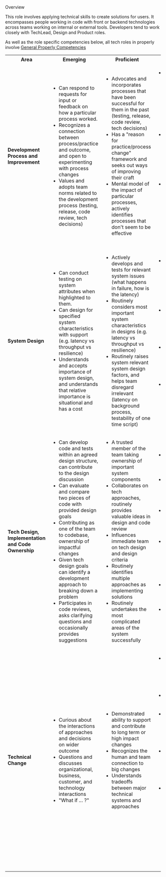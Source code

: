 
Overview

This role involves applying technical skills to create solutions for users. It encompasses
people working in code with front or backend technologies across teams working on internal 
or external tools. Developers tend to work closely with TechLead, Design and Product roles. 


As well as the role specific competencies below, all tech roles in properly involve
[General Properly Competencies](./_TechWideGeneral.md)


<table>
    <tr>
        <th>
            Area
        </th>
        <th>
            Emerging
        </th>
        <th>
            Proficient
        </th>
        <th>
            Authority
        </th>
    </tr>
    <tr>
        <td>
            <strong>Development Process and Improvement</strong>
        </td>
        <td><ul>
            <!--- Emerging  -->
            <li>Can respond to requests for input or feedback on how a particular process worked.</li>
            <li>Recognizes a connection between process/practice and outcome, and open to experimenting with process changes</li>
            <li>Values and adopts team norms related to the development process (testing, release, code review, tech decisions)</li>
        </ul></td>
        <td><ul>
            <!--- Proficient  -->
            <li>Advocates and incorporates processes that have been successful for them in the past (testing, release, code review, tech decisions)</li>
            <li>Has a "reason for practice/process change" framework and seeks out ways of improving their craft</li>
            <li>Mental model of the impact of particular processes, actively identifies processes that don't seem to be effective</li>
        </ul></td>
        <td><ul>
            <!--- Authority -->
            <li>Demonstrated alignment and achievement of business goals through reasoned improvement of process and practices as a strategic advantage.</li>
            <li>Identifies and triggers improvements to processes or practices to make a team better; Exemplary personal practices</li>
            <li>Sought out by team, and across company and beyond for how to make teams more effective (can articulate changes and processes that make sense - maturity model)</li>
        </ul></td>
    </tr>
    <tr>
        <td>
            <strong>System Design</strong>
        </td>
        <td><ul>
            <!--- Emerging  -->
            <li>Can conduct testing on system attributes when highlighted to them.</li>
            <li>Can design for specified system characteristics with support (e.g. latency vs throughput vs resilience)</li>
            <li>Understands and accepts importance of system design, and understands that relative importance is situational and has a cost</li>
        </ul></td>
        <td><ul>
            <!--- Proficient  -->
            <li>Actively develops and tests for relevant system issues (what happens in failure, how is the latency)</li>
            <li>Routinely considers most important system characteristics in designs (e.g. latency vs throughput vs resilience)</li>
            <li>Routinely raises system relevant system design factors, and helps team disregard irrelevant (latency on background process, testability of one time script)</li>
        </ul></td>
        <td><ul>
            <!--- Authority -->
            <li>Able to ask key questions of product and wider organization to get at key systems properties and how they will change over time</li>
            <li>Can effectively introduce scaled system design changes (typically long term change) effectively</li>
            <li>Demonstrated ability to build simple and clear systems that seem like they would have to be complex</li>
            <li>Influences system design company wide, and beyond. Transmits/nurtures mental model and system techniques to team mates</li>
        </ul></td>
    </tr>
    <tr>
        <td>
            <strong>Tech Design, Implementation and Code Ownership</strong>
        </td>
        <td><ul>
            <!--- Emerging  -->
            <li>Can develop code and tests within an agreed design structure, can contribute to the design discussion</li>
            <li>Can evaluate and compare two pieces of code with provided design goals</li>
            <li>Contributing as one of the team to codebase, ownership of impactful changes</li>
            <li>Given tech design goals can identify a development approach to breaking down a problem</li>
            <li>Participates in code reviews, asks clarifying questions and occasionally provides suggestions</li>
        </ul></td>
        <td><ul>
            <!--- Proficient  -->
            <li>A trusted member of the team taking ownership of important system components</li>
            <li>Collaborates on tech approaches, routinely provides valuable ideas in design and code review</li>
            <li>Influences immediate team on tech design and design criteria</li>
            <li>Routinely identifies multiple approaches as implementing solutions</li>
            <li>Routinely undertakes the most complicated areas of the system successfully</li>
        </ul></td>
        <td><ul>
            <!--- Authority -->
            <li>Broad responsibility for team code base, coordinating others contributions</li>
            <li>Can strengthen the design of a system and introduce new technologies effectively</li>
            <li>Demonstrated ability to solve technical solutions that have been a barrier to the team</li>
            <li>Foresees pitfalls in technical approaches early, and takes steps to understand and avoid when appropriate</li>
            <li>Influences design criteria throughout the company and beyond</li>
            <li>Recognized by peers as someone to ask for input and help</li>
        </ul></td>
    </tr>
    <tr>
        <td>
            <strong>Technical Change</strong>
        </td>
        <td><ul>
            <!--- Emerging  -->
            <li> Curious about the interactions of approaches and decisions on wider outcome </li>
            <li> Questions and discusses organizational, business, customer, and technology interactions </li>
            <li> "What if ... ?" </li> 
        </ul></td>
        <td><ul>
            <!--- Proficient  -->
            <li>Demonstrated ability to support and contribute to long term or high impact changes</li>
            <li>Recognizes the human and team connection to big changes</li>
            <li>Understands tradeoffs between major technical systems and approaches</li>
        </ul></td>
        <td><ul>
            <!--- Authority -->
            <li>An advocate for changes, with a business and team aligned mental model of the benefits</li>
            <li>Demonstrated ability to lead technical changes</li>
            <li>Influential to team, organization and beyond in ability to prioritize and nurture impactful changes</li>
            <li>Not local optimizing, able to see values to changes with local impact and/or remote benefit</li>
            <li>Variety of techniques used to navigate both technical (strangulation, coexistence, creating boundaries...) and related to people/organization (input, rallying, updates, early wins)</li>
        </ul></td>
    </tr>
</table>
